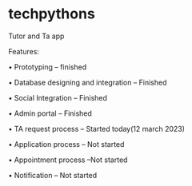 # techpythons
Tutor and Ta app


Features:



•	Prototyping –  finished


•	Database designing and integration – Finished


•	Social Integration – Finished


•	Admin portal –  Finished



•	TA request process – Started today(12 march 2023)


•	Application process – Not started

	
•	Appointment process –Not started



•	Notification – Not started

